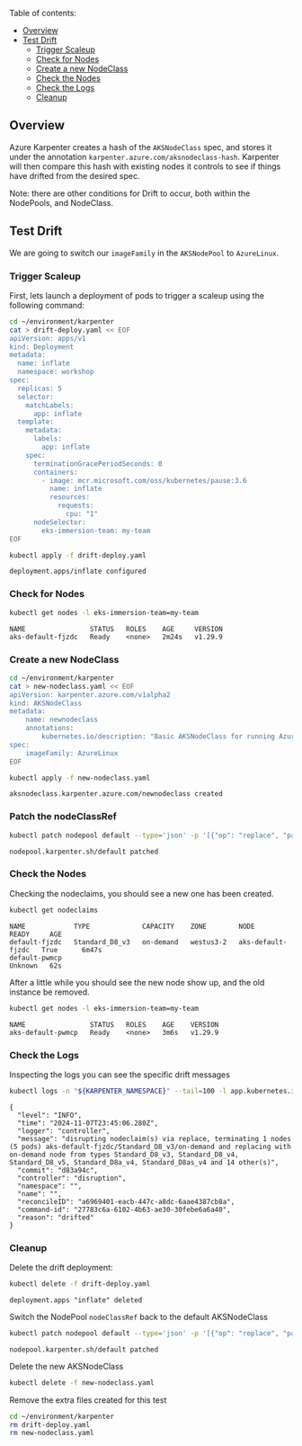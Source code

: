 Table of contents:
- [Overview](#overview)
- [Test Drift](#test-drift)
  - [Trigger Scaleup](#trigger-scaleup)
  - [Check for Nodes](#check-for-nodes)
  - [Create a new NodeClass](#create-a-new-nodeclass)
  - [Check the Nodes](#check-the-nodes)
  - [Check the Logs](#check-the-logs)
  - [Cleanup](#cleanup)

## Overview

Azure Karpenter creates a hash of the `AKSNodeClass` spec, and stores it under the annotation `karpenter.azure.com/aksnodeclass-hash`. Karpenter will then compare this hash with existing nodes it controls to see if things have drifted from the desired spec.

Note: there are other conditions for Drift to occur, both within the NodePools, and NodeClass. 

## Test Drift

We are going to switch our `imageFamily` in the `AKSNodePool` to `AzureLinux`.

### Trigger Scaleup

First, lets launch a deployment of pods to trigger a scaleup using the following command:
```bash
cd ~/environment/karpenter
cat > drift-deploy.yaml << EOF
apiVersion: apps/v1
kind: Deployment
metadata:
  name: inflate
  namespace: workshop
spec:
  replicas: 5
  selector:
    matchLabels:
      app: inflate
  template:
    metadata:
      labels:
        app: inflate
    spec:
      terminationGracePeriodSeconds: 0
      containers:
        - image: mcr.microsoft.com/oss/kubernetes/pause:3.6
          name: inflate
          resources:
            requests:
              cpu: "1"
      nodeSelector:
        eks-immersion-team: my-team
EOF

kubectl apply -f drift-deploy.yaml
```

```
deployment.apps/inflate configured
```

### Check for Nodes

```bash
kubectl get nodes -l eks-immersion-team=my-team
```

```
NAME                STATUS   ROLES    AGE     VERSION
aks-default-fjzdc   Ready    <none>   2m24s   v1.29.9
```

### Create a new NodeClass

```bash
cd ~/environment/karpenter
cat > new-nodeclass.yaml << EOF
apiVersion: karpenter.azure.com/v1alpha2
kind: AKSNodeClass
metadata:
    name: newnodeclass
    annotations:
        kubernetes.io/description: "Basic AKSNodeClass for running AzureLinux nodes"
spec:
    imageFamily: AzureLinux
EOF

kubectl apply -f new-nodeclass.yaml
```

```
aksnodeclass.karpenter.azure.com/newnodeclass created
```

### Patch the nodeClassRef

```bash
kubectl patch nodepool default --type='json' -p '[{"op": "replace", "path": "/spec/template/spec/nodeClassRef/name", "value":"newnodeclass"}]'
```

```
nodepool.karpenter.sh/default patched
```

### Check the Nodes

Checking the nodeclaims, you should see a new one has been created.

```bash
kubectl get nodeclaims
```

```
NAME            TYPE             CAPACITY    ZONE        NODE                READY     AGE
default-fjzdc   Standard_D8_v3   on-demand   westus3-2   aks-default-fjzdc   True      6m47s
default-pwmcp                                                                Unknown   62s
```

After a little while you should see the new node show up, and the old instance be removed.

```bash
kubectl get nodes -l eks-immersion-team=my-team
```

```
NAME                STATUS   ROLES    AGE    VERSION
aks-default-pwmcp   Ready    <none>   3m6s   v1.29.9
```

### Check the Logs

Inspecting the logs you can see the specific drift messages

```bash
kubectl logs -n "${KARPENTER_NAMESPACE}" --tail=100 -l app.kubernetes.io/name=karpenter | grep -i drift | jq
```

```
{
  "level": "INFO",
  "time": "2024-11-07T23:45:06.280Z",
  "logger": "controller",
  "message": "disrupting nodeclaim(s) via replace, terminating 1 nodes (5 pods) aks-default-fjzdc/Standard_D8_v3/on-demand and replacing with on-demand node from types Standard_D8_v3, Standard_D8_v4, Standard_D8_v5, Standard_D8a_v4, Standard_D8as_v4 and 14 other(s)",
  "commit": "d83a94c",
  "controller": "disruption",
  "namespace": "",
  "name": "",
  "reconcileID": "a6969401-eacb-447c-a8dc-6aae4387cb8a",
  "command-id": "27783c6a-6102-4b63-ae30-30febe6a6a40",
  "reason": "drifted"
}
```

### Cleanup

Delete the drift deployment:

```bash
kubectl delete -f drift-deploy.yaml
```

```
deployment.apps "inflate" deleted
```

Switch the NodePool `nodeClassRef` back to the default AKSNodeClass

```bash
kubectl patch nodepool default --type='json' -p '[{"op": "replace", "path": "/spec/template/spec/nodeClassRef/name", "value":"default"}]'
```

```
nodepool.karpenter.sh/default patched
```

Delete the new AKSNodeClass

```bash
kubectl delete -f new-nodeclass.yaml
```

Remove the extra files created for this test

```bash
cd ~/environment/karpenter
rm drift-deploy.yaml
rm new-nodeclass.yaml
```
